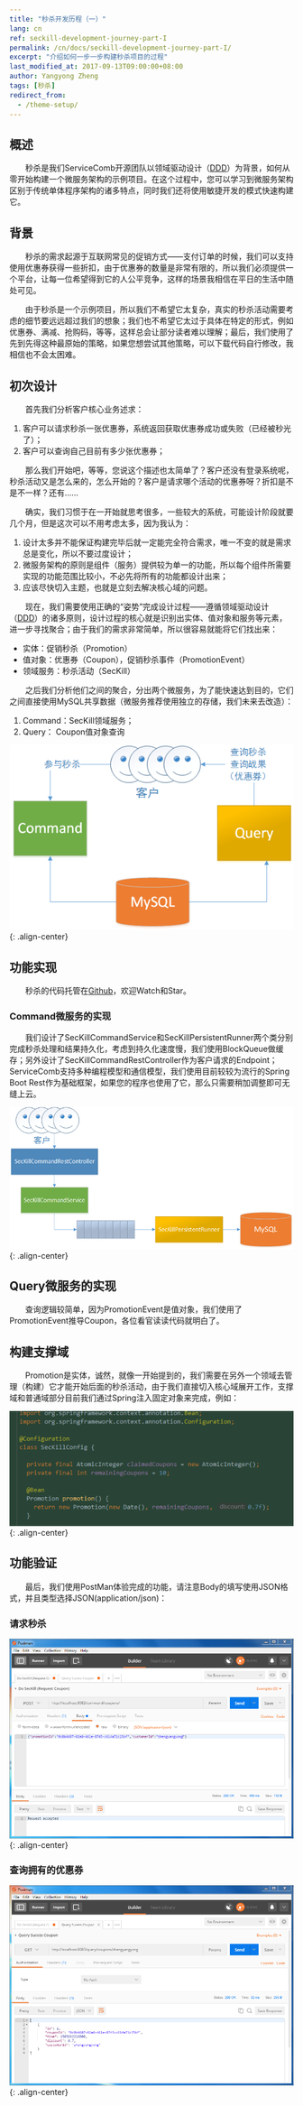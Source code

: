 ```yaml
---
title: "秒杀开发历程（一）"
lang: cn
ref: seckill-development-journey-part-I
permalink: /cn/docs/seckill-development-journey-part-I/
excerpt: "介绍如何一步一步构建秒杀项目的过程"
last_modified_at: 2017-09-13T09:00:00+08:00
author: Yangyong Zheng
tags: [秒杀]
redirect_from:
  - /theme-setup/
---
```


## 概述
　　秒杀是我们ServiceComb开源团队以领域驱动设计（[DDD](https://en.wikipedia.org/wiki/Domain-driven_design)）为背景，如何从零开始构建一个微服务架构的示例项目。在这个过程中，您可以学习到微服务架构区别于传统单体程序架构的诸多特点，同时我们还将使用敏捷开发的模式快速构建它。

## 背景
　　秒杀的需求起源于互联网常见的促销方式——支付订单的时候，我们可以支持使用优惠券获得一些折扣，由于优惠券的数量是非常有限的，所以我们必须提供一个平台，让每一位希望得到它的人公平竞争，这样的场景我相信在平日的生活中随处可见。

　　由于秒杀是一个示例项目，所以我们不希望它太复杂，真实的秒杀活动需要考虑的细节要远远超过我们的想象；我们也不希望它太过于具体在特定的形式，例如优惠券、满减、抢购码，等等，这样总会让部分读者难以理解；最后，我们使用了先到先得这种最原始的策略，如果您想尝试其他策略，可以下载代码自行修改，我相信也不会太困难。

## 初次设计
　　首先我们分析客户核心业务述求：  

1. 客户可以请求秒杀一张优惠券，系统返回获取优惠券成功或失败（已经被秒光了）；  
2. 客户可以查询自己目前有多少张优惠券；  

　　那么我们开始吧，等等，您说这个描述也太简单了？客户还没有登录系统呢，秒杀活动又是怎么来的，怎么开始的？客户是请求哪个活动的优惠券呀？折扣是不是不一样？还有……

　　确实，我们习惯于在一开始就思考很多，一些较大的系统，可能设计阶段就要几个月，但是这次可以不用考虑太多，因为我认为：  
1. 设计太多并不能保证构建完毕后就一定能完全符合需求，唯一不变的就是需求总是变化，所以不要过度设计；  
2. 微服务架构的原则是组件（服务）提供较为单一的功能，所以每个组件所需要实现的功能范围比较小，不必先将所有的功能都设计出来；  
3. 应该尽快切入主题，也就是立刻去解决核心域的问题。

　　现在，我们需要使用正确的“姿势”完成设计过程——遵循领域驱动设计（[DDD](https://en.wikipedia.org/wiki/Domain-driven_design)）的诸多原则，设计过程的核心就是识别出实体、值对象和服务等元素，进一步寻找聚合；由于我们的需求非常简单，所以很容易就能将它们找出来：  
*  实体：促销秒杀（Promotion）  
*  值对象：优惠券（Coupon），促销秒杀事件（PromotionEvent）  
*  领域服务：秒杀活动（SecKill）

　　之后我们分析他们之间的聚合，分出两个微服务，为了能快速达到目的，它们之间直接使用MySQL共享数据（微服务推荐使用独立的存储，我们未来去改造）：  
1. Command：SecKill领域服务；  
2. Query： Coupon值对象查询

![图1 初次架构](/assets/images/seckill-develop-course-part-I-arth.png){: .align-center}

## 功能实现
　　秒杀的代码托管在[Github](https://github.com/ServiceComb/seckill)，欢迎Watch和Star。

### Command微服务的实现
　　我们设计了SecKillCommandService和SecKillPersistentRunner两个类分别完成秒杀处理和结果持久化，考虑到持久化速度慢，我们使用BlockQueue做缓存；另外设计了SecKillCommandRestController作为客户请求的Endpoint；ServiceComb支持多种编程模型和通信模型，我们使用目前较较为流行的Spring Boot Rest作为基础框架，如果您的程序也使用了它，那么只需要稍加调整即可无缝上云。

![图2 Command微服务组件](/assets/images/seckill-develop-course-part-I-command.png){: .align-center}

## Query微服务的实现
　　查询逻辑较简单，因为PromotionEvent是值对象，我们使用了PromotionEvent推导Coupon，各位看官读读代码就明白了。

## 构建支撑域
　　Promotion是实体，诚然，就像一开始提到的，我们需要在另外一个领域去管理（构建）它才能开始后面的秒杀活动，由于我们直接切入核心域展开工作，支撑域和普通域部分目前我们通过Spring注入固定对象来完成，例如：

![图3 支撑域注入](/assets/images/seckill-develop-course-part-I-spring.png){: .align-center}

## 功能验证
　　最后，我们使用PostMan体验完成的功能，请注意Body的填写使用JSON格式，并且类型选择JSON(application/json)：
### 请求秒杀

![图4 请求秒杀](/assets/images/seckill-develop-course-part-I-request-seckill.png){: .align-center}

### 查询拥有的优惠券

![图5 查询拥有的优惠券](/assets/images/seckill-develop-course-part-I-query-coupons.png){: .align-center}
